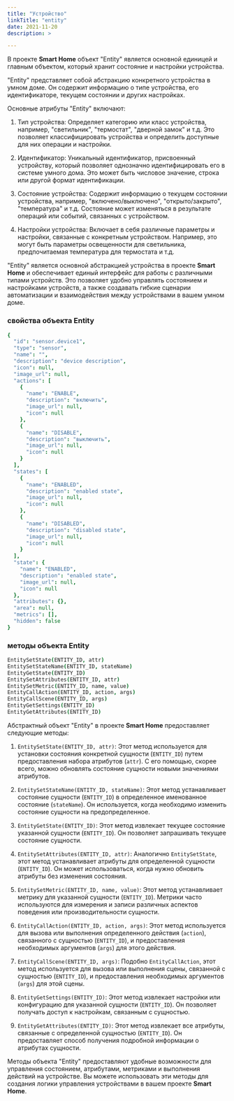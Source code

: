 ```yaml
---
title: "Устройство"
linkTitle: "entity"
date: 2021-11-20
description: >

---
```


В проекте **Smart Home** объект "Entity" является основной единицей и главным объектом, который хранит состояние и настройки устройства.

"Entity" представляет собой абстракцию конкретного устройства в умном доме. Он содержит информацию о типе устройства, его идентификаторе, текущем состоянии и других настройках.

Основные атрибуты "Entity" включают:

1. Тип устройства: Определяет категорию или класс устройства, например, "светильник", "термостат", "дверной замок" и т.д. 
Это позволяет классифицировать устройства и определить доступные для них операции и настройки.

2. Идентификатор: Уникальный идентификатор, присвоенный устройству, который позволяет однозначно идентифицировать его в 
системе умного дома. Это может быть числовое значение, строка или другой формат идентификации.

3. Состояние устройства: Содержит информацию о текущем состоянии устройства, например, "включено/выключено", 
"открыто/закрыто", "температура" и т.д. Состояние может изменяться в результате операций или событий, связанных с устройством.

4. Настройки устройства: Включает в себя различные параметры и настройки, связанные с конкретным устройством. Например, 
это могут быть параметры освещенности для светильника, предпочитаемая температура для термостата и т.д.


"Entity" является основной абстракцией устройства в проекте **Smart Home** и обеспечивает единый интерфейс для работы с 
различными типами устройств. Это позволяет удобно управлять состоянием и настройками устройств, а также создавать гибкие
сценарии автоматизации и взаимодействия между устройствами в вашем умном доме.

### свойства объекта Entity
```coffeescript
{
  "id": "sensor.device1",
  "type": "sensor",
  "name": "",
  "description": "device description",
  "icon": null,
  "image_url": null,
  "actions": [
    {
      "name": "ENABLE",
      "description": "включить",
      "image_url": null,
      "icon": null
    },
    {
      "name": "DISABLE",
      "description": "выключить",
      "image_url": null,
      "icon": null
    }
  ],
  "states": [
    {
      "name": "ENABLED",
      "description": "enabled state",
      "image_url": null,
      "icon": null
    },
    {
      "name": "DISABLED",
      "description": "disabled state",
      "image_url": null,
      "icon": null
    }
  ],
  "state": {
    "name": "ENABLED",
    "description": "enabled state",
    "image_url": null,
    "icon": null
  },
  "attributes": {},
  "area": null,
  "metrics": [],
  "hidden": false
}
```

### методы объекта Entity

```coffeescript
EntitySetState(ENTITY_ID, attr)
EntitySetStateName(ENTITY_ID, stateName)
EntityGetState(ENTITY_ID)
EntitySetAttributes(ENTITY_ID, attr)
EntitySetMetric(ENTITY_ID, name, value)
EntityCallAction(ENTITY_ID, action, args)
EntityCallScene(ENTITY_ID, args)
EntityGetSettings(ENTITY_ID)
EntityGetAttributes(ENTITY_ID)
```

Абстрактный объект "Entity" в проекте **Smart Home** предоставляет следующие методы:

1. `EntitySetState(ENTITY_ID, attr)`: Этот метод используется для установки состояния конкретной сущности (`ENTITY_ID`) путем предоставления набора атрибутов (`attr`). С его помощью, скорее всего, можно обновлять состояние сущности новыми значениями атрибутов.

2. `EntitySetStateName(ENTITY_ID, stateName)`: Этот метод устанавливает состояние сущности (`ENTITY_ID`) в определенное именованное состояние (`stateName`). Он используется, когда необходимо изменить состояние сущности на предопределенное.

3. `EntityGetState(ENTITY_ID)`: Этот метод извлекает текущее состояние указанной сущности (`ENTITY_ID`). Он позволяет запрашивать текущее состояние сущности.

4. `EntitySetAttributes(ENTITY_ID, attr)`: Аналогично `EntitySetState`, этот метод устанавливает атрибуты для определенной сущности (`ENTITY_ID`). Он может использоваться, когда нужно обновить атрибуты без изменения состояния.

5. `EntitySetMetric(ENTITY_ID, name, value)`: Этот метод устанавливает метрику для указанной сущности (`ENTITY_ID`). Метрики часто используются для измерения и записи различных аспектов поведения или производительности сущности.

6. `EntityCallAction(ENTITY_ID, action, args)`: Этот метод используется для вызова или выполнения определенного действия (`action`), связанного с сущностью (`ENTITY_ID`), и предоставления необходимых аргументов (`args`) для этого действия.

7. `EntityCallScene(ENTITY_ID, args)`: Подобно `EntityCallAction`, этот метод используется для вызова или выполнения сцены, связанной с сущностью (`ENTITY_ID`), и предоставления необходимых аргументов (`args`) для этой сцены.

8. `EntityGetSettings(ENTITY_ID)`: Этот метод извлекает настройки или конфигурацию для указанной сущности (`ENTITY_ID`). Он позволяет получать доступ к настройкам, связанным с сущностью.

9. `EntityGetAttributes(ENTITY_ID)`: Этот метод извлекает все атрибуты, связанные с определенной сущностью (`ENTITY_ID`). Он предоставляет способ получения подробной информации о атрибутах сущности.

Методы объекта "Entity" предоставляют удобные возможности для управления состоянием, атрибутами, метриками и выполнения 
действий на устройстве. Вы можете использовать эти методы для создания логики управления устройствами в вашем проекте 
**Smart Home**.




